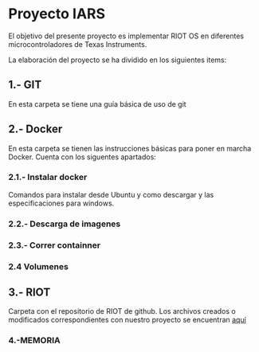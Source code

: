 # Proyecto IARS

El objetivo del presente proyecto es implementar RIOT OS en diferentes 
microcontroladores de Texas Instruments.

La elaboración del proyecto se ha dividido en los siguientes items:

## 1.- GIT

En esta carpeta se tiene una guía básica de uso de git

## 2.- Docker

En esta carpeta se tienen las instrucciones básicas para poner en marcha 
Docker. Cuenta con los siguentes apartados:

### 2.1.- Instalar docker

Comandos para instalar desde Ubuntu y como descargar y las 
especificaciones para windows.

### 2.2.- Descarga de imagenes

### 2.3.- Correr containner

### 2.4 Volumenes

## 3.- RIOT

Carpeta con el repositorio de RIOT de github. 
Los archivos creados o modificados correspondientes con nuestro proyecto se encuentran [aquí](https://github.com/blalebla/IARS/tree/master/3.-RIOT/ProyectoIARS/)

### 4.-MEMORIA


